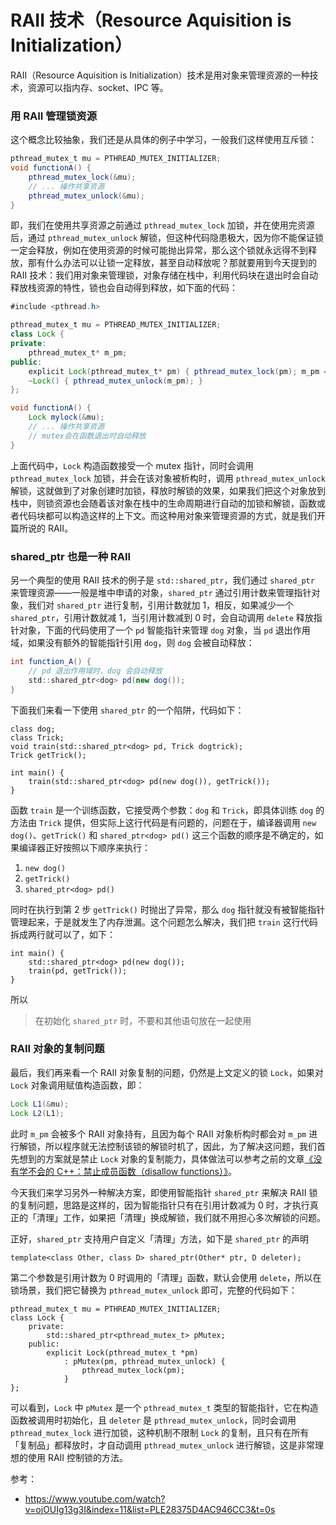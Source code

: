 # RAII 技术（Resource Aquisition is Initialization）

RAII（Resource Aquisition is Initialization）技术是用对象来管理资源的一种技术，资源可以指内存、socket、IPC 等。

### 用 RAII 管理锁资源

这个概念比较抽象，我们还是从具体的例子中学习，一般我们这样使用互斥锁：

```java
pthread_mutex_t mu = PTHREAD_MUTEX_INITIALIZER;
void functionA() {
    pthread_mutex_lock(&mu);
    // ... 操作共享资源
    pthread_mutex_unlock(&mu); 
}
```

即，我们在使用共享资源之前通过 `pthread_mutex_lock` 加锁，并在使用完资源后，通过 `pthread_mutex_unlock` 解锁，但这种代码隐患极大，因为你不能保证锁一定会释放，例如在使用资源的时候可能抛出异常，那么这个锁就永远得不到释放，那有什么办法可以让锁一定释放，甚至自动释放呢？那就要用到今天提到的 RAII 技术：我们用对象来管理锁，对象存储在栈中，利用代码块在退出时会自动释放栈资源的特性，锁也会自动得到释放，如下面的代码：

```java
#include <pthread.h>

pthread_mutex_t mu = PTHREAD_MUTEX_INITIALIZER;
class Lock {
private:
    pthread_mutex_t* m_pm;
public:
    explicit Lock(pthread_mutex_t* pm) { pthread_mutex_lock(pm); m_pm = pm; }
    ~Lock() { pthread_mutex_unlock(m_pm); }
};

void functionA() {
    Lock mylock(&mu);
    // ... 操作共享资源
    // mutex会在函数退出时自动释放
}
```

上面代码中，`Lock` 构造函数接受一个 mutex 指针，同时会调用 `pthread_mutex_lock` 加锁，并会在该对象被析构时，调用 `pthread_mutex_unlock` 解锁，这就做到了对象创建时加锁，释放时解锁的效果，如果我们把这个对象放到栈中，则锁资源也会随着该对象在栈中的生命周期进行自动的加锁和解锁，函数或者代码块都可以构造这样的上下文。而这种用对象来管理资源的方式，就是我们开篇所说的 RAII。

### shared_ptr 也是一种 RAII

另一个典型的使用 RAII 技术的例子是 `std::shared_ptr`，我们通过 `shared_ptr` 来管理资源——一般是堆中申请的对象，`shared_ptr` 通过引用计数来管理指针对象，我们对 `shared_ptr` 进行复制，引用计数就加 1，相反，如果减少一个 `shared_ptr`，引用计数就减 1，当引用计数减到 0 时，会自动调用 `delete` 释放指针对象，下面的代码使用了一个 `pd` 智能指针来管理 `dog` 对象，当 `pd` 退出作用域，如果没有额外的智能指针引用 `dog`，则 `dog` 会被自动释放：

```java
int function_A() {
	// pd 退出作用域时，dog 会自动释放
	std::shared_ptr<dog> pd(new dog());
}
```

下面我们来看一下使用 `shared_ptr` 的一个陷阱，代码如下：

```
class dog;
class Trick;
void train(std::shared_ptr<dog> pd, Trick dogtrick);
Trick getTrick();

int main() {
	train(std::shared_ptr<dog> pd(new dog()), getTrick());
}
```

函数 `train` 是一个训练函数，它接受两个参数：`dog` 和 `Trick`，即具体训练 `dog` 的方法由 `Trick` 提供，但实际上这行代码是有问题的，问题在于，编译器调用 `new dog()`、`getTrick()`  和 `shared_ptr<dog> pd()` 这三个函数的顺序是不确定的，如果编译器正好按照以下顺序来执行：

1. `new dog()`
2. `getTrick()`
3. `shared_ptr<dog> pd()`

同时在执行到第 2 步  `getTrick()` 时抛出了异常，那么 `dog` 指针就没有被智能指针管理起来，于是就发生了内存泄漏。这个问题怎么解决，我们把 `train` 这行代码拆成两行就可以了，如下：

```
int main() {
	std::shared_ptr<dog> pd(new dog());
    train(pd, getTrick());
}
```

所以

>  在初始化 `shared_ptr` 时，不要和其他语句放在一起使用

### RAII 对象的复制问题

最后，我们再来看一个 RAII 对象复制的问题，仍然是上文定义的锁 `Lock`，如果对 `Lock` 对象调用赋值构造函数，即：

```java
Lock L1(&mu);
Lock L2(L1);
```

此时 `m_pm` 会被多个 RAII 对象持有，且因为每个 RAII 对象析构时都会对 `m_pm` 进行解锁，所以程序就无法控制该锁的解锁时机了，因此，为了解决这问题，我们首先想到的方案就是禁止 `Lock` 对象的复制能力，具体做法可以参考之前的文章[《没有学不会的 C++：禁止成员函数（disallow functions）》](https://www.jianshu.com/p/1efc919875ec)。

今天我们来学习另外一种解决方案，即使用智能指针 `shared_ptr` 来解决 RAII 锁的复制问题，思路是这样的，因为智能指针只有在引用计数减为 0 时，才执行真正的「清理」工作，如果把「清理」换成解锁，我们就不用担心多次解锁的问题。

正好，`shared_ptr` 支持用户自定义「清理」方法，如下是 `shared_ptr` 的声明

```
template<class Other, class D> shared_ptr(Other* ptr, D deleter);
```

第二个参数是引用计数为 0 时调用的「清理」函数，默认会使用 `delete`，所以在锁场景，我们把它替换为 `pthread_mutex_unlock` 即可，完整的代码如下：

```
pthread_mutex_t mu = PTHREAD_MUTEX_INITIALIZER;
class Lock {
    private:
        std::shared_ptr<pthread_mutex_t> pMutex;
    public:
        explicit Lock(pthread_mutex_t *pm)
            : pMutex(pm, pthread_mutex_unlock) {
                pthread_mutex_lock(pm);
            }
};
```

可以看到，`Lock` 中 `pMutex` 是一个 `pthread_mutex_t` 类型的智能指针，它在构造函数被调用时初始化，且 `deleter` 是 `pthread_mutex_unlock`，同时会调用 `pthread_mutex_lock` 进行加锁，这种机制不限制 `Lock` 的复制，且只有在所有「复制品」都释放时，才自动调用 `pthread_mutex_unlock` 进行解锁，这是非常理想的使用 RAII 控制锁的方法。



参考：

* https://www.youtube.com/watch?v=ojOUIg13g3I&index=11&list=PLE28375D4AC946CC3&t=0s



